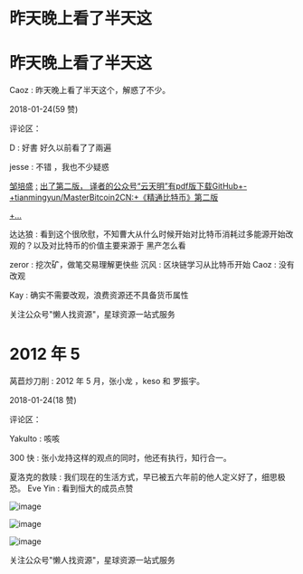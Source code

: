 # 昨天晚上看了半天这

# 昨天晚上看了半天这

Caoz : 昨天晚上看了半天这个，解惑了不少。

2018-01-24(59 赞)

评论区：

D : 好書 好久以前看了了兩遍

jesse : 不错 ，我也不少疑惑

[邹培盛](https://github.com/tianmingyun/MasterBitcoin2CN) [:](https://github.com/tianmingyun/MasterBitcoin2CN) [出了第二版， 译者的公众号](https://github.com/tianmingyun/MasterBitcoin2CN)[“](https://github.com/tianmingyun/MasterBitcoin2CN)[云天明](https://github.com/tianmingyun/MasterBitcoin2CN)[”](https://github.com/tianmingyun/MasterBitcoin2CN)[有](https://github.com/tianmingyun/MasterBitcoin2CN)[pdf](https://github.com/tianmingyun/MasterBitcoin2CN)[版下载](https://github.com/tianmingyun/MasterBitcoin2CN)[GitHub+-+tianmingyun/MasterBitcoin2CN:+](https://github.com/tianmingyun/MasterBitcoin2CN)[《精通比特币》第二版](https://github.com/tianmingyun/MasterBitcoin2CN)

[+...](https://github.com/tianmingyun/MasterBitcoin2CN)

达达狼 : 看到这个很欣慰，不知曹大从什么时候开始对比特币消耗过多能源开始改观的？以及对比特币的价值主要来源于 黑产怎么看

zeror : 挖次矿，做笔交易理解更快些 沉风 : 区块链学习从比特币开始 Caoz : 没有改观

Kay : 确实不需要改观，浪费资源还不具备货币属性

关注公众号"懒人找资源"，星球资源一站式服务

# 2012 年 5

莴苣炒刀削 : 2012 年 5 月，张小龙 ，keso 和 罗振宇。

2018-01-24(18 赞)

评论区：

Yakulto : 咳咳

300 快 : 张小龙持这样的观点的同时，他还有执行，知行合一。

夏洛克的救赎 : 我们现在的生活方式，早已被五六年前的他人定义好了，细思极恐。 Eve Yin : 看到恒大的成员点赞

![image](img/Image_336.png)

![image](img/Image_337.png)

![image](img/Image_338.png)

关注公众号"懒人找资源"，星球资源一站式服务